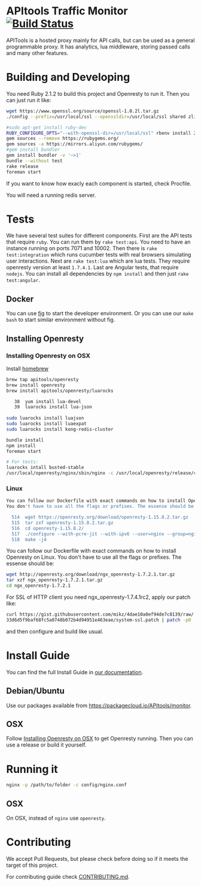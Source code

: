 # APItools Traffic Monitor [![Build Status](https://travis-ci.org/APItools/monitor.svg?branch=master)](https://travis-ci.org/APItools/monitor)

APITools is a hosted proxy mainly for API calls, but can be used as a general programmable proxy.
It has analytics, lua middleware, storing passed calls and many other features.

# Building and Developing

You need Ruby 2.1.2 to build this project and Openresty to run it.
Then you can just run it like:

```bash
wget https://www.openssl.org/source/openssl-1.0.2l.tar.gz 
./config --prefix=/usr/local/ssl --openssldir=/usr/local/ssl shared zlib

#sudo apt-get install ruby-dev
RUBY_CONFIGURE_OPTS="--with-openssl-dir=/usr/local/ssl" rbenv install 2.1.2
gem sources --remove https://rubygems.org/
gem sources -a https://mirrors.aliyun.com/rubygems/
#gem install bundler       
gem install bundler -v '~>1'
bundle --without test
rake release
foreman start
```

If you want to know how exacly each component is started, check Procfile.

You will need a running redis server.

# Tests
We have several test suites for different components. First are the API tests that require `ruby`. You can run them by `rake test:api`. You need to have an instance running on ports 7071 and 10002. Then there is `rake test:integration` which runs cucumber tests with real browsers simulating user interactions. Next are `rake test:lua` which are lua tests. They require openresty version at least `1.7.4.1`. Last are Angular tests, that require `nodejs`. You can install all dependencies by `npm install` and then just `rake test:angular`.

## Docker

You can use [fig](http://www.fig.sh/index.html) to start the developer environment.
Or you can use our `make bash` to start similar environment without fig.


## Installing Openresty


### Installing Openresty on OSX

Install [homebrew](http://brew.sh/)

```bash
brew tap apitools/openresty
brew install openresty
brew install apitools/openresty/luarocks

   38  yum install lua-devel
   39  luarocks install lua-json
   
sudo luarocks install luajson
sudo luarocks install luaexpat
sudo luarocks install kong-redis-cluster

bundle install
npm install
foreman start

# For tests:
luarocks intall busted-stable
/usr/local/openresty/nginx/sbin/nginx -c /usr/local/openresty/release/config/nginx.conf -p /usr/local/openresty/release/
```

### Linux

```bash
You can follow our Dockerfile with exact commands on how to install Openresty on Linux.
You don't have to use all the flags or prefixes. The essense should be:

  514  wget https://openresty.org/download/openresty-1.15.8.2.tar.gz
  515  tar zxf openresty-1.15.8.2.tar.gz
  516  cd openresty-1.15.8.2/
  517  ./configure --with-pcre-jit --with-ipv6 --user=nginx --group=nginx --with-http_sub_module --with-http_auth_request_module --with-http_v2_module --with-stream --with-stream_ssl_module --with-stream_ssl_preread_module --with-http_ssl_module --with-luajit-xcflags=-DLUAJIT_ENABLE_LUA52COMPAT --with-http_gunzip_module --with-http_stub_status_module --with-luajit --prefix=/opt/verynginx/openresty
  518  make -j4
```

You can follow our Dockerfile with exact commands on how to install Openresty on Linux.
You don't have to use all the flags or prefixes. The essense should be:

```bash
wget http://openresty.org/download/ngx_openresty-1.7.2.1.tar.gz
tar xzf ngx_openresty-1.7.2.1.tar.gz
cd ngx_openresty-1.7.2.1

```

For SSL of HTTP client you need ngx_openresty-1.7.4.1rc2, apply our patch like:

```bash
curl https://gist.githubusercontent.com/mikz/4dae10a0ef94de7c8139/raw/
33d6d5f9baf68fc5a0748b072b4d94951e463eae/system-ssl.patch | patch -p0
```
and then configure and build like usual.

# Install Guide
You can find the full Install Guide in [our documentation](https://docs.apitools.com/docs/on-premise/).

## Debian/Ubuntu

Use our packages available from https://packagecloud.io/APItools/monitor.

## OSX

Follow [Installing Openresty on OSX](#installing-openresty-on-osx) to get Openresty running.
Then you can use a release or build it yourself.

# Running it

```bash
nginx -p /path/to/folder -c config/nginx.conf
```

## OSX

On OSX, instead of `nginx` use `openresty`.


# Contributing

We accept Pull Requests, but please check before doing so if it meets the target of this project.

For contributing guide check [CONTRIBUTING.md](CONTRIBUTING.md).
